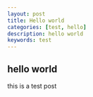 ```yaml
---
layout: post
title: Hello world
categories: [test, hello]
description: hello world
keywords: test
---
```


## hello world

this is a test post
